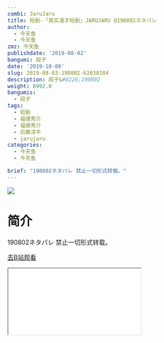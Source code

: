 ```yaml
---
combi: JaruJaru
title: 短剧-「真实漫才短剧」JARUJARU @190802ネタパレ
author:
  - 今天鱼
  - 今天鱼
zmz: 今天鱼
publishdate: '2019-08-02'
bangumi: 段子
date: '2019-10-08'
slug: 2019-08-03-190802-62038104
description: 段子&#8226;190802
weight: 8992.0
bangumis:
  - 段子
tags:
  - 短剧
  - 福德秀介
  - 福徳秀介
  - 后藤淳平
  - jarujaru
categories:
  - 今天鱼
  - 今天鱼

brief: "190802ネタパレ 禁止一切形式转载。"
---
```

![](https://i.imgur.com/nYj6eGs.jpg)
# 简介  
190802ネタパレ
禁止一切形式转载。  

[去B站观看](https://www.bilibili.com/video/av62038104/)
<div class ="resp-container"><iframe class="testiframe" src="//player.bilibili.com/player.html?aid=62038104"", scrolling="no", allowfullscreen="true" > </iframe></div> 
